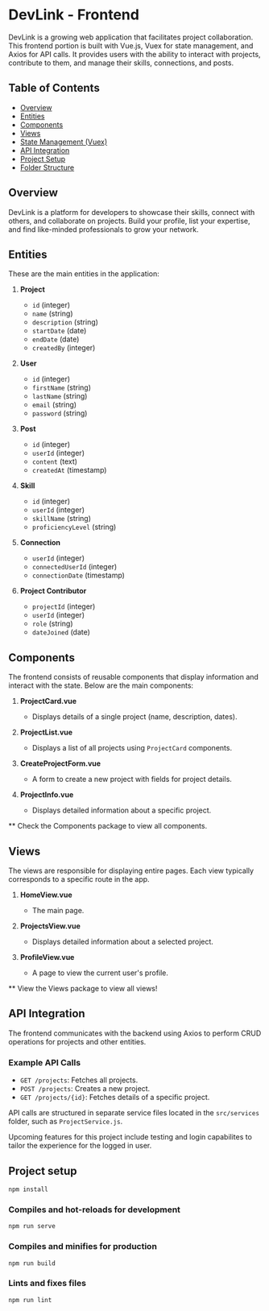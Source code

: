 


# DevLink - Frontend

DevLink is a growing web application that facilitates project collaboration. This frontend portion is built with Vue.js, Vuex for state management, and Axios for API calls. It provides users with the ability to interact with projects, contribute to them, and manage their skills, connections, and posts.

## Table of Contents

- [Overview](#overview)
- [Entities](#entities)
- [Components](#components)
- [Views](#views)
- [State Management (Vuex)](#state-management-vuex)
- [API Integration](#api-integration)
- [Project Setup](#project-setup)
- [Folder Structure](#folder-structure)

## Overview

DevLink is a platform for developers to showcase their skills, connect with others, and collaborate on projects.
Build your profile, list your expertise, and find like-minded professionals to grow your network.
 
## Entities

These are the main entities in the application:

1. **Project**
   - `id` (integer)
   - `name` (string)
   - `description` (string)
   - `startDate` (date)
   - `endDate` (date)
   - `createdBy` (integer)

2. **User**
   - `id` (integer)
   - `firstName` (string)
   - `lastName` (string)
   - `email` (string)
   - `password` (string)

3. **Post**
   - `id` (integer)
   - `userId` (integer)
   - `content` (text)
   - `createdAt` (timestamp)

4. **Skill**
   - `id` (integer)
   - `userId` (integer)
   - `skillName` (string)
   - `proficiencyLevel` (string)

5. **Connection**
   - `userId` (integer)
   - `connectedUserId` (integer)
   - `connectionDate` (timestamp)

6. **Project Contributor**
   - `projectId` (integer)
   - `userId` (integer)
   - `role` (string)
   - `dateJoined` (date)

## Components

The frontend consists of reusable components that display information and interact with the state. Below are the main components:

1. **ProjectCard.vue**
   - Displays details of a single project (name, description, dates).
   
2. **ProjectList.vue**
   - Displays a list of all projects using `ProjectCard` components.

3. **CreateProjectForm.vue**
   - A form to create a new project with fields for project details.

4. **ProjectInfo.vue**
   - Displays detailed information about a specific project.


** Check the Components package to view all components.

## Views

The views are responsible for displaying entire pages. Each view typically corresponds to a specific route in the app.

1. **HomeView.vue**
   - The main page.

2. **ProjectsView.vue**
   - Displays detailed information about a selected project.

3. **ProfileView.vue**
   - A page to view the current user's profile.

** View the Views package to view all views!


## API Integration

The frontend communicates with the backend using Axios to perform CRUD operations for projects and other entities.

### Example API Calls

- `GET /projects`: Fetches all projects.
- `POST /projects`: Creates a new project.
- `GET /projects/{id}`: Fetches details of a specific project.

API calls are structured in separate service files located in the `src/services` folder, such as `ProjectService.js`.

Upcoming features for this project include testing and login capabilites to tailor the experience for the logged in user.


## Project setup
```
npm install
```

### Compiles and hot-reloads for development
```
npm run serve
```

### Compiles and minifies for production
```
npm run build
```

### Lints and fixes files
```
npm run lint
```

